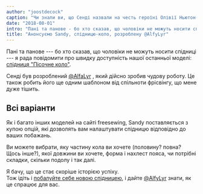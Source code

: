 ```yaml
---
author: "joostdecock"
caption: "Чи знали ви, що Сенді назвали на честь героїні Олівії Ньютон-Джон у фільмі \"Бріолін\"?"
date: "2018-08-01"
intro: "Пані та панове - бо хто сказав, що чоловіки не можуть носити спідниці - я рада повідомити про безпосередню доступність нашої найновішої моделі фрісбі: спідниці \"Пісочне коло\"."
title: "Анонсуємо Sandy, спідницю-коло, розроблену @AlfyLyr"
---
```


Пані та панове --- бо хто сказав, що чоловіки не можуть носити спідниці --- я рада повідомити про швидку доступність нашої останньої моделі: [спідниця "Пісочне коло"](/patterns/sandy).

Сенді був розроблений [@AlfaLyr](/users/alfalyr) , який дійсно зробив чудову роботу. Це також робить його ще одним шаблоном від спільноти фрісвінгу, що мене дуже тішить.

## Всі варіанти

Як і багато інших моделей на сайті freesewing, Sandy поставляється з купою опцій, які дозволять вам налаштувати спідницю відповідно до ваших побажань.

Ви можете вибрати, яку частину кола ви хочете (половину? повна? Щось інше?), якої довжини ви хочете, форма і нахлест пояса, чи потрібні складки, скільки подолу і так далі.

Я бачу, що це стає скоріше історією успіху.  
Тож ідіть і [побалуйте себе новою спідницею](/draft/sandy), і дайте [@AlfyLyr](/users/alfalyr) знати, як це спрацює для вас.

